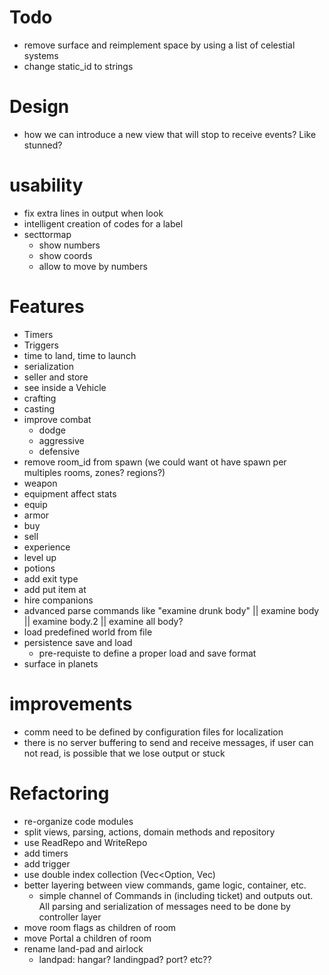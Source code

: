 # Todo

- remove surface and reimplement space by using a list of celestial systems
- change static_id to strings

# Design

- how we can introduce a new view that will stop to receive events? Like stunned?

# usability

- fix extra lines in output when look
- intelligent creation of codes for a label
- secttormap
    - show numbers
    - show coords
    - allow to move by numbers

# Features

- Timers
- Triggers
- time to land, time to launch
- serialization 
- seller and store
- see inside a Vehicle
- crafting
- casting
- improve combat 
  - dodge
  - aggressive
  - defensive
- remove room_id from spawn (we could want ot have spawn per multiples rooms, zones? regions?)
- weapon
- equipment affect stats 
- equip
- armor
- buy 
- sell
- experience
- level up
- potions
- add exit type
- add put item at
- hire companions
- advanced parse commands like "examine drunk body" || examine body || examine body.2 || examine all body?
- load predefined world from file
- persistence save and load
  - pre-requiste to define a proper load and save format
- surface in planets

# improvements

- comm need to be defined by configuration files for localization
- there is no server buffering to send and receive messages, if user can not read, is possible that we lose output or stuck

# Refactoring

- re-organize code modules
- split views, parsing, actions, domain methods and repository
- use ReadRepo<T> and WriteRepo<T>
- add timers 
- add trigger
- use double index collection (Vec<Option<Secundaryid>, Vec<Component>)
- better layering between view commands, game logic, container, etc.
  - simple channel of Commands in (including ticket) and outputs out. All parsing and serialization of messages need to 
    be done by controller layer
- move room flags as children of room
- move Portal a children of room
- rename land-pad and airlock
  - landpad: hangar? landingpad? port? etc??

